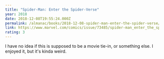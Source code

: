 ```yaml
---
title: "Spider-Man: Enter the Spider-Verse"
year: 2018
date: 2018-12-08T19:55:24.000Z
permalink: /almanac/books/2018-12-08-spider-man-enter-the-spider-verse/index.html
link: https://www.marvel.com/comics/issue/73485/spider-man_enter_the_spider-verse_2018_1
rating: 3
---
```


I have no idea if this is supposed to be a movie tie-in, or something else. I enjoyed it, but it's kinda weird.